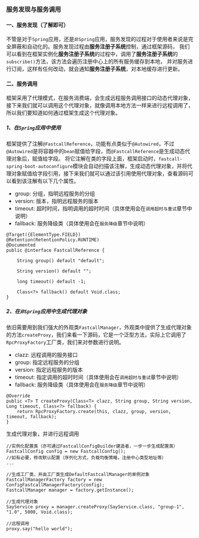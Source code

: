 ### 服务发现与服务调用

#### 一、服务发现（了解即可）
不管是对于`Spring`应用，还是`非Spring`应用，服务发现的过程对于使用者来说是完全屏蔽和自动化的。服务发现过程由**服务注册子系统**控制，通过框架源码，
我们可以看到在框架实例化**服务注册子系统**的过程中，调用了**服务注册子系统**的`subscribe()`方法，该方法会遍历注册中心上的所有服务缓存到本地，
并对服务进行订阅，这样有任何改动，就会通知**服务注册子系统**，对本地缓存进行更新。

#### 二、服务调用
框架采用了代理模式，在服务消费端，会生成远程服务调用接口的动态代理对象，接下来我们就可以调用这个代理对象，就像调用本地方法一样来进行远程调用了，所以我们要知道如何通过框架生成这个代理对象。

##### 1、在`Spring`应用中使用
框架提供了注解`@FastcallReference`，功能有点类似于`@Autowired`，不过`@Autowired`是将容器中的`bean`赋值给字段，而`@FastcallReference`是生成动态代理对象后，赋值给字段。
将它注解在类的字段上面，框架启动时，`fastcall-spring-boot-autoconfigure`模块会自动扫描该注解，生成动态代理对象，并将代理对象赋值给字段引用，接下来我们就可以通过该引用使用代理对象，查看源码可以看到该注解有以下几个属性。
* group: 分组，指明远程服务的分组
* version: 版本，指明远程服务的版本
* timeout: 超时时间，指明调用的超时时间（具体使用会在`调用超时与重试`章节中说明）
* fallback: 服务降级类（具体使用会在`服务降级`章节中说明）
```
@Target({ElementType.FIELD})
@Retention(RetentionPolicy.RUNTIME)
@Documented
public @interface FastcallReference {

    String group() default "default";

    String version() default "";

    long timeout() default -1;

    Class<?> fallback() default Void.class;
}
```

##### 2、在`非Spring`应用中生成代理对象
依旧需要用到我们强大的外观类`FastcallManager`，外观类中提供了生成代理对象的方法`createProxy`，我们来看一下源码，它是一个泛型方法，实际上它调用了`RpcProxyFactory`工厂类，我们来对参数进行说明。
* clazz: 远程调用的服务接口
* group: 指定远程服务的分组
* version: 指定远程服务的版本
* timeout: 指定调用的超时时间（具体使用会在`调用超时与重试`章节中说明）
* fallback: 服务降级类（具体使用会在`服务降级`章节中说明）
```
@Override
public <T> T createProxy(Class<T> clazz, String group, String version, Long timeout, Class<?> fallback) {
    return RpcProxyFactory.create(this, clazz, group, version, timeout, fallback);
}
```

生成代理对象，并进行远程调用
```
//实例化配置类（亦可通过FastcallConfigBuilder建造者，一步一步生成配置类）
FastcallConfig config = new FastcallConfig();
//如有必要，修改默认配置（序列化方式，负载均衡策略，注册中心类型地址等）
...

//生成工厂类，并由工厂类生成DefaultFastcallManager的单例对象
FastcallManagerFactory factory = new ConfigFastcallManagerFactory(config);
FastcallManager manager = factory.getInstance();

//生成代理对象
SayService proxy = manager.createProxy(SayService.class, "group-1", "1.0", 5000, Void.class);

//远程调用
proxy.say("hello world");
```